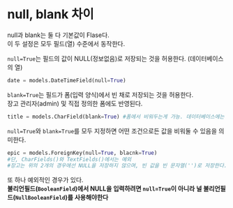 # null, blank 차이

null과 blank는 둘 다 기본값이 Flase다.  
이 두 설정은 모두 필드(열) 수준에서 동작한다.

`null=True`는 필드의 값이 NULL(정보없음)로 저장되는 것을 허용한다. (데이터베이스의 열)

```python
date = models.DateTimeField(null=True)
```

`blank=True`는 필드가 폼(입력 양식)에서 빈 채로 저장되는 것을 허용한다.  
장고 관리자(admin) 및 직접 정의한 폼에도 반영된다.

```python
title = models.CharField(blank=True) #폼에서 비워두는게 가능. 데이터베이스에는 ''이 저장된다.
```

`null=True`와 `blank=True`를 모두 지정하면 어떤 조건으로든 값을 비워둘 수 있음을 의미한다.

```python
epic = models.ForeignKey(null=True, blacnk=True)
#단, CharFields()와 TextFields()에서는 예외
#장고는 위의 2개의 경우에선 NULL을 저장하지 않으며, 빈 값을 빈 문자열('')로 저장한다.
```

또 하나 예외적인 경우가 있다.  
**불리언필드(`BooleanField`)에서 NULL을 입력하려면 `null=True`이 아니라 널 불리언필드(`NullBooleanField`)를 사용해야한다**
